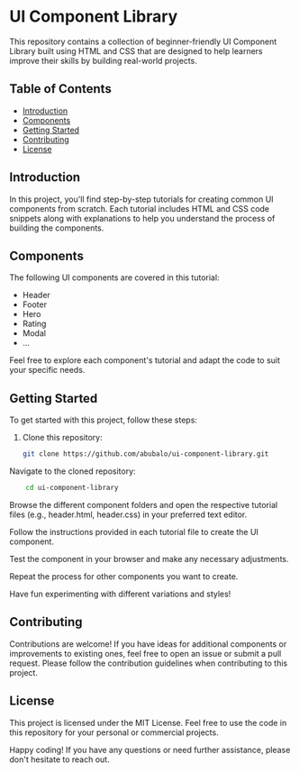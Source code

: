 # UI Component Library

This repository contains a collection of beginner-friendly UI Component Library built using HTML and CSS that are designed to help learners improve their skills by building real-world projects. 

## Table of Contents
- [Introduction](#introduction)
- [Components](#components)
- [Getting Started](#getting-started)
- [Contributing](#contributing)
- [License](#license)

## Introduction
In this project, you'll find step-by-step tutorials for creating common UI components from scratch. Each tutorial includes HTML and CSS code snippets along with explanations to help you understand the process of building the components.

## Components
The following UI components are covered in this tutorial:

- Header
- Footer
- Hero
- Rating
- Modal
- ...

Feel free to explore each component's tutorial and adapt the code to suit your specific needs.

## Getting Started
To get started with this project, follow these steps:

1. Clone this repository:
   ```bash
   git clone https://github.com/abubalo/ui-component-library.git
Navigate to the cloned repository:

```bash
    cd ui-component-library
```

Browse the different component folders and open the respective tutorial files (e.g., header.html, header.css) in your preferred text editor.

Follow the instructions provided in each tutorial file to create the UI component.

Test the component in your browser and make any necessary adjustments.

Repeat the process for other components you want to create.

Have fun experimenting with different variations and styles!

## Contributing

Contributions are welcome! If you have ideas for additional components or improvements to existing ones, feel free to open an issue or submit a pull request. Please follow the contribution guidelines when contributing to this project.

## License

This project is licensed under the MIT License. Feel free to use the code in this repository for your personal or commercial projects.

Happy coding! If you have any questions or need further assistance, please don't hesitate to reach out.